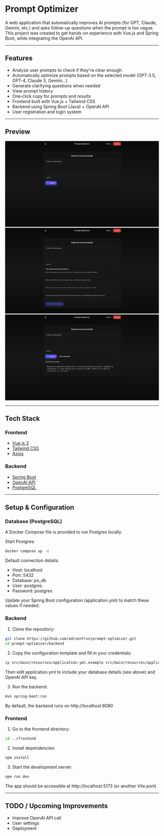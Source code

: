 # Prompt Optimizer

A web application that automatically improves AI prompts (for GPT, Claude, Gemini, etc.) and asks follow-up questions when the prompt is too vague.  
This project was created to get hands-on experience with Vue.js and Spring Boot, while integrating the OpenAI API.

---

## Features

- Analyze user prompts to check if they're clear enough
- Automatically optimize prompts based on the selected model (GPT-3.5, GPT-4, Claude 3, Gemini…)
- Generate clarifying questions when needed
- View prompt history
- One‑click copy for prompts and results
- Frontend built with Vue.js + Tailwind CSS
- Backend using Spring Boot (Java) + OpenAI API
- User registration and login system

---

## Preview

![home](./img/screenshot1.png)
![questions](./img/screenshot2.png)
![result](./img/screenshot3.png)

---

## Tech Stack

### Frontend
- [Vue.js 3](https://vuejs.org/)
- [Tailwind CSS](https://tailwindcss.com/)
- [Axios](https://axios-http.com/)

### Backend
- [Spring Boot](https://spring.io/projects/spring-boot)
- [OpenAI API](https://platform.openai.com/docs)
- [PostgreSQL](https://www.postgresql.org/)

---

## Setup & Configuration

### Database (PostgreSQL)

A Docker Compose file is provided to run Postgres locally.

Start Postgres:

```bash
docker compose up -d
```

Default connection details:
- Host: localhost
- Port: 5432
- Database: po_db
- User: postgres
- Password: postgres

Update your Spring Boot configuration (application.yml) to match these values if needed.

### Backend

1. Clone the repository:

```bash
git clone https://github.com/adrienfrsn/prompt-optimizer.git
cd prompt-optimizer/backend
```

2. Copy the configuration template and fill in your credentials:

```bash
cp src/main/resources/application.yml.example src/main/resources/application.yml
```

Then edit application.yml to include your database details (see above) and OpenAI API key.

3. Run the backend:

```bash
mvn spring-boot:run
```

By default, the backend runs on http://localhost:8080

### Frontend

1. Go to the frontend directory:

```bash
cd ../frontend
```

2. Install dependencies:

```bash
npm install
```

3. Start the development server:

```bash
npm run dev
```

The app should be accessible at http://localhost:5173 (or another Vite port)

---

## TODO / Upcoming Improvements

- Improve OpenAI API call
- User settings
- Deployment

